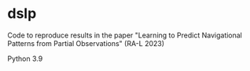 # dslp
Code to reproduce results in the paper "Learning to Predict Navigational Patterns from Partial Observations" (RA-L 2023)



Python 3.9

